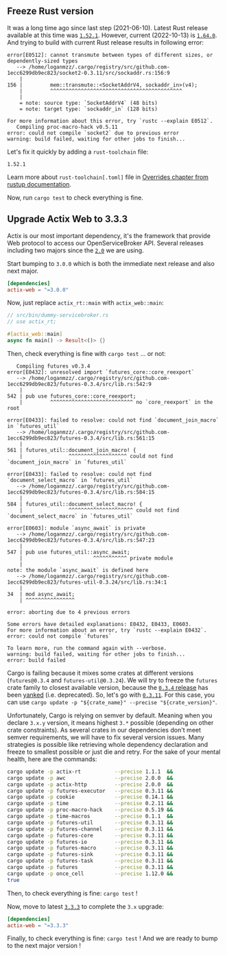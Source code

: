 ## Freeze Rust version

It was a long time ago since last step (2021-06-10). Latest Rust release available at this time was [`1.52.1`](https://github.com/rust-lang/rust/blob/master/RELEASES.md#version-1521-2021-05-10).
However, current (2022-10-13) is [`1.64.0`](https://github.com/rust-lang/rust/blob/master/RELEASES.md#version-1640-2022-09-22).
And trying to build with current Rust release results in following error:

```text
error[E0512]: cannot transmute between types of different sizes, or dependently-sized types
   --> /home/loganmzz/.cargo/registry/src/github.com-1ecc6299db9ec823/socket2-0.3.11/src/sockaddr.rs:156:9
    |
156 |         mem::transmute::<SocketAddrV4, sockaddr_in>(v4);
    |         ^^^^^^^^^^^^^^^^^^^^^^^^^^^^^^^^^^^^^^^^^^^
    |
    = note: source type: `SocketAddrV4` (48 bits)
    = note: target type: `sockaddr_in` (128 bits)

For more information about this error, try `rustc --explain E0512`.
   Compiling proc-macro-hack v0.5.11
error: could not compile `socket2` due to previous error
warning: build failed, waiting for other jobs to finish...
```

Let's fix it quickly by adding a `rust-toolchain` file:

```text
1.52.1
```

Learn more about `rust-toolchain[.toml]` file in [Overrides chapter from rustup documentation](https://rust-lang.github.io/rustup/overrides.html#the-toolchain-file).

Now, run `cargo test` to check everything is fine.

## Upgrade Actix Web to 3.3.3

Actix is our most important dependency, it's the framework that provide Web protocol to access our OpenServiceBroker API. Several releases including two majors since the [`2.0`](https://github.com/actix/actix-web/releases/tag/web-v2.0.0) we are using.

Start bumping to `3.0.0` which is both the immediate next release and also next major.

```toml
[dependencies]
actix-web = "=3.0.0"
```

Now, just replace `actix_rt::main` with `actix_web::main`:

```rust
// src/bin/dummy-servicebroker.rs
// use actix_rt;

#[actix_web::main]
async fn main() -> Result<()> {}
```

Then, check everything is fine with `cargo test` ... or not:

```text
   Compiling futures v0.3.4
error[E0432]: unresolved import `futures_core::core_reexport`
   --> /home/loganmzz/.cargo/registry/src/github.com-1ecc6299db9ec823/futures-0.3.4/src/lib.rs:542:9
    |
542 | pub use futures_core::core_reexport;
    |         ^^^^^^^^^^^^^^^^^^^^^^^^^^^ no `core_reexport` in the root

error[E0433]: failed to resolve: could not find `document_join_macro` in `futures_util`
   --> /home/loganmzz/.cargo/registry/src/github.com-1ecc6299db9ec823/futures-0.3.4/src/lib.rs:561:15
    |
561 | futures_util::document_join_macro! {
    |               ^^^^^^^^^^^^^^^^^^^ could not find `document_join_macro` in `futures_util`

error[E0433]: failed to resolve: could not find `document_select_macro` in `futures_util`
   --> /home/loganmzz/.cargo/registry/src/github.com-1ecc6299db9ec823/futures-0.3.4/src/lib.rs:584:15
    |
584 | futures_util::document_select_macro! {
    |               ^^^^^^^^^^^^^^^^^^^^^ could not find `document_select_macro` in `futures_util`

error[E0603]: module `async_await` is private
   --> /home/loganmzz/.cargo/registry/src/github.com-1ecc6299db9ec823/futures-0.3.4/src/lib.rs:547:23
    |
547 | pub use futures_util::async_await;
    |                       ^^^^^^^^^^^ private module
    |
note: the module `async_await` is defined here
   --> /home/loganmzz/.cargo/registry/src/github.com-1ecc6299db9ec823/futures-util-0.3.24/src/lib.rs:34:1
    |
34  | mod async_await;
    | ^^^^^^^^^^^^^^^^

error: aborting due to 4 previous errors

Some errors have detailed explanations: E0432, E0433, E0603.
For more information about an error, try `rustc --explain E0432`.
error: could not compile `futures`

To learn more, run the command again with --verbose.
warning: build failed, waiting for other jobs to finish...
error: build failed
```

Cargo is failing because it mixes some crates at different versions (`futures@0.3.4` and `futures-util@0.3.24`). We will try to freeze the `futures` crate family to closest available version, because the [`0.3.4` release](https://crates.io/crates/futures/0.3.4) has been [yanked](https://doc.rust-lang.org/cargo/commands/cargo-yank.html) (i.e. deprecated). So, let's go with [`0.3.11`](https://crates.io/crates/futures/0.3.11).
For this case, you can use `cargo update -p "${crate_name}" --precise "${crate_version}"`.

Unfortunately, Cargo is relying on semver by default. Meaning when you declare `3.x.y` version, it means highest `3.*` possible (depending on other crate constraints).
As several crates in our dependencies don't meet semver requirements, we will have to fix several version issues. Many strategies is possible like retrieving whole dependency declaration and freeze to smallest possible or just die and retry.
For the sake of your mental health, here are the commands:

```bash
cargo update -p actix-rt           --precise 1.1.1  &&
cargo update -p awc                --precise 2.0.0  &&
cargo update -p actix-http         --precise 2.0.0  &&
cargo update -p futures-executor   --precise 0.3.11 &&
cargo update -p cookie             --precise 0.14.1 &&
cargo update -p time               --precise 0.2.11 &&
cargo update -p proc-macro-hack    --precise 0.5.19 &&
cargo update -p time-macros        --precise 0.1.1  &&
cargo update -p futures-util       --precise 0.3.11 &&
cargo update -p futures-channel    --precise 0.3.11 &&
cargo update -p futures-core       --precise 0.3.11 &&
cargo update -p futures-io         --precise 0.3.11 &&
cargo update -p futures-macro      --precise 0.3.11 &&
cargo update -p futures-sink       --precise 0.3.11 &&
cargo update -p futures-task       --precise 0.3.11 &&
cargo update -p futures            --precise 0.3.11 &&
cargo update -p once_cell          --precise 1.12.0 &&
true
```

Then, to check everything is fine: `cargo test` !

Now, move to latest [`3.3.3`](https://crates.io/crates/actix-web/3.3.3) to complete the `3.x` upgrade:

```toml
[dependencies]
actix-web = "=3.3.3"
```

Finally, to check everything is fine: `cargo test` ! And we are ready to bump to the next major version !
